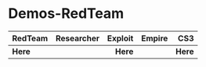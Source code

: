 # Demos-RedTeam
               

| RedTeam | Researcher | Exploit |  Empire  |   CS3  | 
|:---|-----------:|------------------:|----------------:|------------------:|  
|**Here**| |**Here**| |**Here**| |**Here**| |**Here**| |**Here**|

